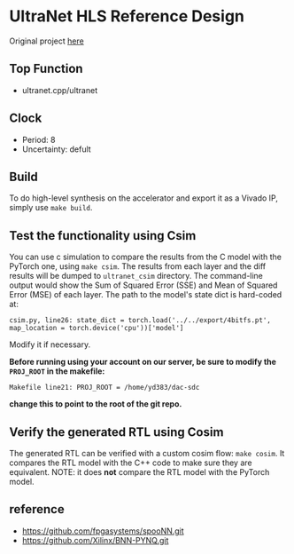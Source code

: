 # UltraNet HLS Reference Design

Original project [here](https://github.com/heheda365/ultra_net)


## Top Function
- ultranet.cpp/ultranet
## Clock
- Period: 8
- Uncertainty: defult

## Build
To do high-level synthesis on the accelerator and export it as a Vivado IP,
simply use ```make build```.

## Test the functionality using Csim
You can use c simulation to compare the results from the C model with the PyTorch one,
using ```make csim```. The results from each layer and the diff results will be dumped to ```ultranet_csim``` directory.
The command-line output would show the Sum of Squared Error (SSE) and Mean of Squared Error (MSE) of each layer.
The path to the model's state dict is hard-coded at:
```
csim.py, line26: state_dict = torch.load('../../export/4bitfs.pt', map_location = torch.device('cpu'))['model']
```
Modify it if necessary.

**Before running using your account on our server, be sure to modify the ```PROJ_ROOT``` in the makefile:**
```
Makefile line21: PROJ_ROOT = /home/yd383/dac-sdc
```
**change this to point to the root of the git repo.**

## Verify the generated RTL using Cosim
The generated RTL can be verified with a custom cosim flow: ```make cosim```.
It compares the RTL model with the C++ code to make sure they are equivalent.
NOTE: it does **not** compare the RTL model with the PyTorch model.

## reference
- https://github.com/fpgasystems/spooNN.git
- https://github.com/Xilinx/BNN-PYNQ.git
